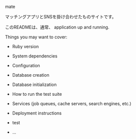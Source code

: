 mate

マッチングアプリとSNSを掛け合わせたものサイトです。

このREADMEは、通常、
application up and running.

Things you may want to cover:

* Ruby version

* System dependencies

* Configuration

* Database creation

* Database initialization

* How to run the test suite

* Services (job queues, cache servers, search engines, etc.)

* Deployment instructions

* test

* ...
